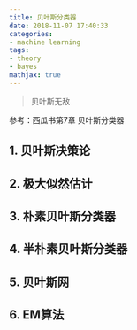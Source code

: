 ```yaml
---
title: 贝叶斯分类器
date: 2018-11-07 17:40:33
categories:
- machine learning
tags:
- theory
- bayes
mathjax: true
---
```


> 贝叶斯无敌

参考：西瓜书第7章 贝叶斯分类器

## 1. 贝叶斯决策论


## 2. 极大似然估计


## 3. 朴素贝叶斯分类器


## 4. 半朴素贝叶斯分类器


## 5. 贝叶斯网


## 6. EM算法


